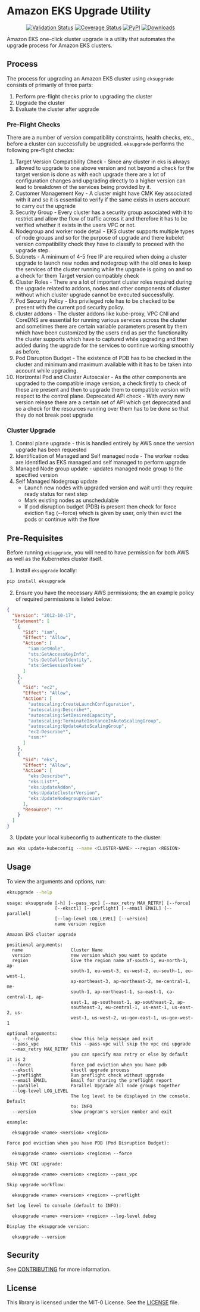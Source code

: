 # Amazon EKS Upgrade Utility

<p align="center">
<a href="https://github.com/aws-samples/amazon-eks-one-click-cluster-upgrade/actions/workflows/validate.yaml"><img alt="Validation Status" src="https://github.com/aws-samples/amazon-eks-one-click-cluster-upgrade/actions/workflows/validate.yaml/badge.svg?branch=main&event=push"></a>
<a href="https://codecov.io/github/aws-samples/amazon-eks-one-click-cluster-upgrade?branch=main"><img alt="Coverage Status" src="https://codecov.io/github/aws-samples/amazon-eks-one-click-cluster-upgrade/coverage.svg?branch=main"></a>
<a href="https://pypi.org/project/eksupgrade/"><img alt="PyPI" src="https://img.shields.io/pypi/v/eksupgrade"></a>
<a href="https://pepy.tech/project/eksupgrade"><img alt="Downloads" src="https://pepy.tech/badge/eksupgrade"></a>
</p>

Amazon EKS one-click cluster upgrade is a utility that automates the upgrade process for Amazon EKS clusters.

## Process

The process for upgrading an Amazon EKS cluster using `eksupgrade` consists of primarily of three parts:

1. Perform pre-flight checks prior to upgrading the cluster
2. Upgrade the cluster
3. Evaluate the cluster after upgrade

### Pre-Flight Checks

There are a number of version compatibility constraints, health checks, etc., before a cluster can successfully be upgraded. `eksupgrade` performs the following pre-flight checks:

1. Target Version Compatibility Check - Since any cluster in eks is always allowed to upgrade to one above version and not beyond a check for the target version is done as with each upgrade there are a lot of configuration changes and upgrading directly to a higher version can lead to breakdown of the services being provided by it.
2. Customer Management Key - A cluster might have CMK Key associated with it and so it is essential to verify if the same exists in users account to carry out the upgrade
3. Security Group - Every cluster has a security group associated with it to restrict and allow the flow of traffic across it and therefore it has to be verified whether it exists in the users VPC or not.
4. Nodegroup and worker node detail - EKS cluster supports multiple types of node groups and so for the purpose of upgrade and there kubelet version compatibility check they have to classify to proceed with the upgrade step.
5. Subnets - A minimum of 4-5 free IP are required when doing a cluster upgrade to launch new nodes and nodegroup with the old ones to keep the services of the cluster running while the upgrade is going on and so a check for them
   Target version compatibly check
6. Cluster Roles - There are a lot of important cluster roles required during the upgrade related to addons, nodes and other components of cluster without which cluster upgrade cannot be executed successfully.
7. Pod Security Policy - Eks privileged role has to be checked to be present with the current pod security policy.
8. cluster addons - The cluster addons like kube-proxy, VPC CNI and CoreDNS are essential for running various services across the cluster and sometimes there are certain variable parameters present by them which have been customized by the users end as per the functionality the cluster supports which have to captured while upgrading and then added during the upgrade for the services to continue working smoothly as before.
9. Pod Disruption Budget - The existence of PDB has to be checked in the cluster and minimum and maximum available with it has to be taken into account while upgrading.
10. Horizontal Pod and Cluster Autoscaler - As the other components are upgraded to the compatible image version, a check firstly to check of these are present and then to upgrade them to compatible version with respect to the control plane. Deprecated API check - With every new version release there are a certain set of API which get deprecated and so a check for the resources running over them has to be done so that they do not break post upgrade

### Cluster Upgrade

1. Control plane upgrade - this is handled entirely by AWS once the version upgrade has been requested
2. Identification of Managed and Self managed node - The worker nodes are identified as EKS managed and self managed to perform upgrade
3. Managed Node group update - updates managed node group to the specified version
4. Self Managed Nodegroup update
   - Launch new nodes with upgraded version and wait until they require ready status for next step
   - Mark existing nodes as unschedulable
   - If pod disruption budget (PDB) is present then check for force eviction flag (--force) which is given by user, only then evict the pods or continue with the flow

## Pre-Requisites

Before running `eksupgrade`, you will need to have permission for both AWS as well as the Kubernetes cluster itself.

1. Install `eksupgrade` locally:

```sh
pip install eksupgrade
```

2. Ensure you have the necessary AWS permissions; the an example policy of required permissions is listed below:

```json
{
  "Version": "2012-10-17",
  "Statement": [
    {
      "Sid": "iam",
      "Effect": "Allow",
      "Action": [
        "iam:GetRole",
        "sts:GetAccessKeyInfo",
        "sts:GetCallerIdentity",
        "sts:GetSessionToken"
      ]
    },
    {
      "Sid": "ec2",
      "Effect": "Allow",
      "Action": [
        "autoscaling:CreateLaunchConfiguration",
        "autoscaling:Describe*",
        "autoscaling:SetDesiredCapacity",
        "autoscaling:TerminateInstanceInAutoScalingGroup",
        "autoscaling:UpdateAutoScalingGroup",
        "ec2:Describe*",
        "ssm:*"
      ]
    },
    {
      "Sid": "eks",
      "Effect": "Allow",
      "Action": [
        "eks:Describe*",
        "eks:List*",
        "eks:UpdateAddon",
        "eks:UpdateClusterVersion",
        "eks:UpdateNodegroupVersion"
      ],
      "Resource": "*"
    }
  ]
}
```

3. Update your local kubeconfig to authenticate to the cluster:

```sh
aws eks update-kubeconfig --name <CLUSTER-NAME> --region <REGION>
```

## Usage

To view the arguments and options, run:

```sh
eksupgrade --help
```

```
usage: eksupgrade [-h] [--pass_vpc] [--max_retry MAX_RETRY] [--force]
                  [--eksctl] [--preflight] [--email EMAIL] [--parallel]
                  [--log-level LOG_LEVEL] [--version]
                  name version region

Amazon EKS cluster upgrade

positional arguments:
  name                  Cluster Name
  version               new version which you want to update
  region                Give the region name af-south-1, eu-north-1, ap-
                        south-1, eu-west-3, eu-west-2, eu-south-1, eu-west-1,
                        ap-northeast-3, ap-northeast-2, me-central-1, me-
                        south-1, ap-northeast-1, sa-east-1, ca-central-1, ap-
                        east-1, ap-southeast-1, ap-southeast-2, ap-
                        southeast-3, eu-central-1, us-east-1, us-east-2, us-
                        west-1, us-west-2, us-gov-east-1, us-gov-west-1

optional arguments:
  -h, --help            show this help message and exit
  --pass_vpc            this --pass-vpc will skip the vpc cni upgrade
  --max_retry MAX_RETRY
                        you can specify max retry or else by default it is 2
  --force               force pod eviction when you have pdb
  --eksctl              eksctl upgrade process
  --preflight           Run preflight check without upgrade
  --email EMAIL         Email for sharing the preflight report
  --parallel            Parallel Upgrade all node groups together
  --log-level LOG_LEVEL
                        The log level to be displayed in the console. Default
                        to: INFO
  --version             show program's version number and exit

example:

  eksupgrade <name> <version> <region>

Force pod eviction when you have PDB (Pod Disruption Budget):

  eksupgrade <name> <version> <region>n --force

Skip VPC CNI upgrade:

  eksupgrade <name> <version> <region> --pass_vpc

Skip upgrade workflow:

  eksupgrade <name> <version> <region> --preflight

Set log level to console (default to INFO):

  eksupgrade <name> <version> <region> --log-level debug

Display the eksupgrade version:

  eksupgrade --version
```

## Security

See [CONTRIBUTING](CONTRIBUTING.md#security-issue-notifications) for more information.

## License

This library is licensed under the MIT-0 License. See the [LICENSE](LICENSE) file.
